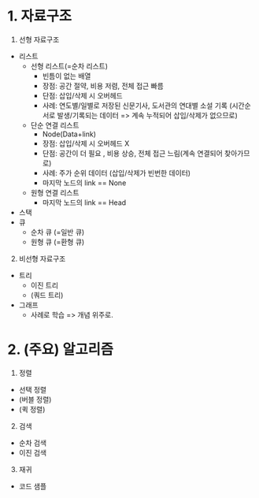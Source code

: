 # 1. 자료구조

1. 선형 자료구조
- 리스트
  - 선형 리스트(=순차 리스트)
    - 빈틈이 없는 배열
    - 장점: 공간 절약, 비용 저렴, 전체 접근 빠름
    - 단점: 삽입/삭제 시 오버헤드 
    - 사례: 연도별/일별로 저장된 신문기사, 도서관의 연대별 소설 기록 (시간순서로 발생/기록되는 데이터 => 계속 누적되어 삽입/삭제가 없으므로) 
  - 단순 연결 리스트
    - Node(Data+link)
    - 장점: 삽입/삭제 시 오버헤드 X
    - 단점: 공간이 더 필요 , 비용 상승, 전체 접근 느림(계속 연결되어 찾아가므로)
    - 사례: 주가 순위 데이터 (삽입/삭제가 빈번한 데이터)
    - 마지막 노드의 link == None
  - 원형 연결 리스트
    - 마지막 노드의 link == Head
- 스택
- 큐
  - 순차 큐 (=일반 큐)
  - 원형 큐 (=환형 큐)

2. 비선형 자료구조
- 트리
  - 이진 트리
  - (쿼드 트리)
- 그래프
  - 사례로 학습 => 개념 위주로.


# 2. (주요) 알고리즘

1. 정렬
- 선택 정렬
- (버블 정렬)
- (퀵 정렬) 

2. 검색
- 순차 검색
- 이진 검색

3. 재귀
- 코드 샘플